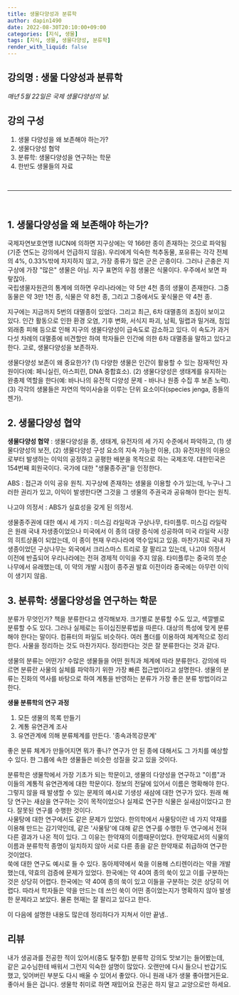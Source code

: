 ```yaml
---
title: 생물다양성과 분류학
author: dapin1490
date: 2022-08-30T20:10:00+09:00
categories: [지식, 생물]
tags: [지식, 생물, 생물다양성, 분류학]
render_with_liquid: false
---
```


## 강의명 : 생물 다양성과 분류학  
*매년 5월 22일은 국제 생물다양성의 날.*  
  
## 강의 구성  
1. 생물 다양성을 왜 보존해야 하는가?
2. 생물다양성 협약
3. 분류학: 생물다양성을 연구하는 학문
4. 한반도 생물들의 자료

<br>

-----

<br>

## 1. 생물다양성을 왜 보존해야 하는가?
국제자연보호연맹 IUCN에 의하면 지구상에는 약 166만 종이 존재하는 것으로 파악됨(기준 연도는 강의에서 언급하지 않음). 우리에게 익숙한 척추동물, 포유류는 각각 전체의 4%, 0.33%밖에 차지하지 않고, 가장 종류가 많은 군은 곤충이다. 그러나 곤충은 지구상에 가장 "많은" 생물은 아님. 지구 표면의 우점 생물은 식물이다. 우주에서 보면 파랗잖아.  
국립생물자원관의 통계에 의하면 우리나라에는 약 5만 4천 종의 생물이 존재한다. 그중 동물은 약 3만 1천 종, 식물은 약 8천 종, 그리고 그중에서도 꽃식물은 약 4천 종.  
  
지구에는 지금까지 5번의 대멸종이 있었다. 그리고 최근, 6차 대멸종의 조짐이 보이고 있다. 인간 활동으로 인한 환경 오염, 기후 변화, 서식지 파괴, 남획, 밀렵과 밀거래, 침입외래종 피해 등으로 인해 지구의 생물다양성이 급속도로 감소하고 있다. 이 속도가 과거 다섯 차례의 대멸종에 비견할만 하여 학자들은 인간에 의한 6차 대멸종을 말하고 있다고 한다. 고로, 생물다양성을 보존하자.  
  
생물다양성 보존이 왜 중요한가? (1) 다양한 생물은 인간이 활용할 수 있는 잠재적인 자원이다(예: 페니실린, 아스피린, DNA 중합효소). (2) 생물다양성은 생태계를 유지하는 완충제 역할을 한다(예: 바나나의 유전적 다양성 문제 - 바나나 원종 수집 후 보존 노력). (3) 각각의 생물들은 자연의 먹이사슬을 이루는 단위 요소이다(species jenga, 종들의 젠가).  
  
## 2. 생물다양성 협약
**생물다양성 협약** : 생물다양성을 종, 생태계, 유전자의 세 가지 수준에서 파악하고, (1) 생물다양성의 보전, (2) 생물다양성 구성 요소의 지속 가능한 이용, (3) 유전자원의 이용으로부터 발생하는 이익의 공정하고 공평한 배분을 목적으로 하는 국제조약. 대한민국은 154번째 회원국이다. 국가에 대한 "생물종주권"을 인정한다.  
  
ABS : 접근과 이익 공유 원칙. 지구상에 존재하는 생물을 이용할 수가 있는데, 누구나 그러한 권리가 있고, 이익이 발생한다면 그것을 그 생물의 주권국과 공유해야 한다는 원칙.  
  
나고야 의정서 : ABS가 실효성을 갖게 된 의정서.  
  
생물종주권에 대한 예시 세 가지 : 미스김 라일락과 구상나무, 타미플루. 미스김 라일락은 원래 국내 자생종이었으나 미국에서 이 종의 대량 증식에 성공하여 미국 라일락 시장의 히트상품이 되었는데, 이 종이 현재 우리나라에 역수입되고 있음. 마찬가지로 국내 자생종이었던 구상나무는 외국에서 크리스마스 트리로 잘 팔리고 있는데, 나고야 의정서 이전에 반출되어 우리나라에는 전혀 경제적 이익을 주지 않음. 타미플루는 중국의 붓순나무에서 유래했는데, 이 약의 개발 시점이 종주권 발효 이전이라 중국에는 아무런 이익이 생기지 않음.  
  
## 3. 분류학: 생물다양성을 연구하는 학문
분류가 무엇인가? 책을 분류한다고 생각해보자. 크기별로 분류할 수도 있고, 색깔별로 분류할 수도 있다. 그러나 실제로는 듀이십진분류법을 따른다. 대상의 특성에 맞게 분류해야 한다는 말이다. 컴퓨터의 파일도 비슷하다. 여러 폴더를 이용하여 체계적으로 정리한다. 사물을 정리하는 것도 마찬가지다. 정리한다는 것은 잘 분류한다는 것과 같다.  

생물의 분류는 어떤가? 수많은 생물들을 어떤 원칙과 체계에 따라 분류한다. 강의에 따르면 분류란 사물의 실체를 파악하기 위한 가장 빠른 접근법이라고 설명한다. 생물의 분류는 진화의 역사를 바탕으로 하여 계통을 반영하는 분류가 가장 좋은 분류 방법이라고 한다.  
  
**생물 분류학의 연구 과정**  
1. 모든 생물의 목록 만들기
2. 계통 유연관계 조사
3. 유연관계에 의해 분류체계를 만든다. '종속과목강문계'
  
좋은 분류 체계가 만들어지면 뭐가 좋나? 연구가 안 된 종에 대해서도 그 가치를 예상할 수 있다. 한 그룹에 속한 생물들은 비슷한 성질을 갖고 있을 것이다.  
  
분류학은 생물학에서 가장 기초가 되는 학문이고, 생물의 다양성을 연구하고 "이름"과 이들의 계통적 유연관계에 대한 학문이다. 정보의 전달에 있어서 이름은 명확해야 한다. 그렇지 않을 때 발생할 수 있는 문제의 예시로 기생성 새삼에 대한 연구가 있다. 원래 해당 연구는 새삼을 연구하는 것이 목적이었으나 실제로 연구한 식물은 실새삼이었다고 한다. 잘못된 연구를 수행한 것이다.  
사물탕에 대한 연구에서도 같은 문제가 있었다. 한의학에서 사물탕이란 네 가지 약재를 이용해 만드는 감기약인데, 같은 '사물탕'에 대해 같은 연구를 수행한 두 연구에서 전혀 다른 결과가 나온 적이 있다. 그 이유는 한약재의 이름때문이었다. 한약재로서의 식물의 이름과 분류학적 종명이 일치하지 않아 서로 다른 종을 같은 한약재로 취급하여 연구한 것이었다.  
쑥에 대한 연구도 예시로 들 수 있다. 동아제약에서 쑥을 이용해 스티렌이라는 약을 개발했는데, 약효의 검증에 문제가 있었다. 한국에는 약 40여 종의 쑥이 있고 이를 구분하는 것은 상당히 어렵다. 한국에는 약 40여 종의 쑥이 있고 이들을 구분하는 것은 상당히 어렵다. 따라서 학자들은 약을 만드는 데 쓰인 쑥이 어떤 종이었는지가 명확하지 않아 발생한 문제라고 보았다. 물론 현재는 잘 팔리고 있다고 한다.  
  
이 다음에 설명한 내용도 많은데 정리하다가 지쳐서 이만 끝냄..  
  
## 리뷰
내가 생공과를 전공한 적이 있어서(중도 탈주함) 분류학 강의도 맛보기는 들어봤는데, 같은 교수님한테 배워서 그런지 익숙한 설명이 많았다. 오랜만에 다시 들으니 반갑기도 했고, 잊어버린 부분도 다시 배울 수 있어서 좋았다. 아니 원래 내가 생물 좋아했거든요. 좋아서 들은 겁니다. 생물학 취미로 하면 재밌어요 전공은 하지 말고 교양으로만 하세요.  
